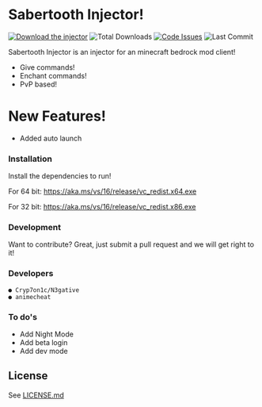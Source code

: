 # Sabertooth Injector!


[![Download the injector](https://img.shields.io/badge/download-injector-brightgreen?style=for-the-badge "Download the injector")](https://download_link "Download the injector")
![Total Downloads](https://img.shields.io/github/downloads/N3gativeBlood/SabertoothInjector/total?style=for-the-badge)
[![Code Issues](https://img.shields.io/github/issues/N3gativeBlood/SabertoothInjector?color=red&label=Code%20Issues&style=for-the-badge)](https://google.com)
![Last Commit](https://img.shields.io/github/last-commit/N3gativeBlood/SabertoothInjector?style=for-the-badge)


Sabertooth Injector is an injector for an minecraft bedrock mod client!

  - Give commands!
  - Enchant commands!
  - PvP based!

# New Features!

  - Added auto launch



### Installation

Install the dependencies to run!

For 64 bit:
https://aka.ms/vs/16/release/vc_redist.x64.exe

For 32 bit:
https://aka.ms/vs/16/release/vc_redist.x86.exe



### Development

Want to contribute? Great, just submit a pull request and we will get right to it!

### Developers

```
● Cryp7on1c/N3gative
● animecheat
```


### To do's

 - Add Night Mode
 - Add beta login
 - Add dev mode

License
----

See [LICENSE.md](https://github.com/N3gativeBlood/SabertoothInjector/blob/master/LICENSE)
